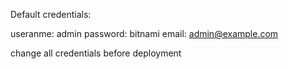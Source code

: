 Default credentials:

useranme: admin
password: bitnami
email: admin@example.com



change all credentials before deployment